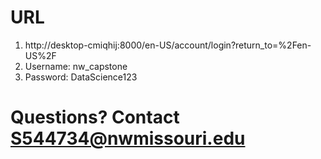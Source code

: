 # URL

1. http://desktop-cmiqhij:8000/en-US/account/login?return_to=%2Fen-US%2F
2. Username: nw_capstone
3. Password: DataScience123

# Questions? Contact S544734@nwmissouri.edu







